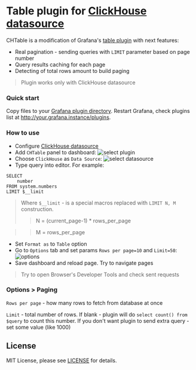 # Table plugin for [ClickHouse datasource](https://github.com/Vertamedia/chproxy)

CHTable is a modification of Grafana's [table plugin](https://grafana.com/plugins/table) with next features:
* Real pagination - sending queries with `LIMIT` parameter based on page number
* Query results caching for each page
* Detecting of total rows amount to build paging

> Plugin works only with ClickHouse datasource

### Quick start
Copy files to your [Grafana plugin directory](http://docs.grafana.org/plugins/installation/#grafana-plugin-directory).
Restart Grafana, check plugins list at http://your.grafana.instance/plugins.

### How to use

* Configure [ClickHouse datasource](https://github.com/Vertamedia/chproxy)
* Add `CHTable` panel to dashboard:
![select plugin](https://user-images.githubusercontent.com/2902918/33119689-6e1b65ee-cf78-11e7-9fd2-c83ca2e721b3.png)
* Choose `ClickHouse` as `Data Source`:
![select datasource](https://user-images.githubusercontent.com/2902918/33119686-6ddcace6-cf78-11e7-81b0-3caa302ac00a.png)
* Type query into editor. For example:
```
SELECT
    number
FROM system.numbers
LIMIT $__limit
```
> Where `$__limit` - is a special macros replaced with `LIMIT N, M` construction.
>> N = (current_page-1) * rows_per_page

>> M = rows_per_page
* Set `Format as` to `Table` option
* Go to `Options` tab and set params `Rows per page=10` and `Limit=50`:
![options](https://user-images.githubusercontent.com/2902918/33119688-6dfeaf8a-cf78-11e7-86e8-9b147a406efc.png)
* Save dashboard and reload page. Try to navigate pages
> Try to open Browser's Developer Tools and check sent requests

### Options > Paging
`Rows per page` - how many rows to fetch from database at once

`Limit` - total number of rows. If blank - plugin will do `select count() from $query` to count this number.
If you don't want plugin to send extra query - set some value (like 1000)


License
-------
MIT License, please see [LICENSE](https://github.com/Vertamedia/clickhouse-grafana/blob/master/LICENSE) for details.

